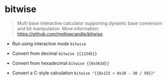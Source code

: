 # bitwise
> Multi base interactive calculator supporting dynamic base conversion and bit manipulation.
> More information: <https://github.com/mellowcandle/bitwise>.

- Run using interactive mode
`bitwise`

- Convert from decimal
`bitwise {{12345}}`

- Convert from hexadecimal
`bitwise {{0x563d}}`

- Convert a C-style calculation
`bitwise "{{0x123 + 0x20 - 30 / 50}}"`
